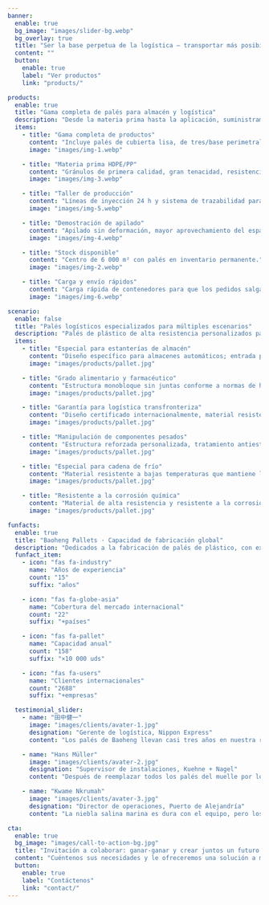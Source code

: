 ```yaml
---
banner:
  enable: true
  bg_image: "images/slider-bg.webp"
  bg_overlay: true
  title: "Ser la base perpetua de la logística — transportar más posibilidades para el mundo"
  content: ""
  button:
    enable: true
    label: "Ver productos"
    link: "products/"

products:
  enable: true
  title: "Gama completa de palés para almacén y logística"
  description: "Desde la materia prima hasta la aplicación, suministramos portadores logísticos de alta resistencia y personalizados"
  items:
    - title: "Gama completa de productos"
      content: "Incluye palés de cubierta lisa, de tres/base perimetral, para cadena de frío y para mercancías peligrosas."
      image: "images/img-1.webp"

    - title: "Materia prima HDPE/PP"
      content: "Gránulos de primera calidad, gran tenacidad, resistencia a bajas temperaturas y conformidad medioambiental."
      image: "images/img-3.webp"

    - title: "Taller de producción"
      content: "Líneas de inyección 24 h y sistema de trazabilidad para garantizar la estabilidad de cada lote."
      image: "images/img-5.webp"

    - title: "Demostración de apilado"
      content: "Apilado sin deformación, mayor aprovechamiento del espacio."
      image: "images/img-4.webp"

    - title: "Stock disponible"
      content: "Centro de 6 000 m² con palés en inventario permanente."
      image: "images/img-2.webp"

    - title: "Carga y envío rápidos"
      content: "Carga rápida de contenedores para que los pedidos salgan de inmediato."
      image: "images/img-6.webp"

scenario:
  enable: false
  title: "Palés logísticos especializados para múltiples escenarios"
  description: "Palés de plástico de alta resistencia personalizados para satisfacer las diversas necesidades de manipulación de todos los sectores"
  items:
    - title: "Especial para estanterías de almacén"
      content: "Diseño específico para almacenes automáticos; entrada por cuatro lados compatible con todo tipo de carretillas, superficie antideslizante que garantiza la estabilidad de la carga, apto para variaciones de temperatura y humedad, duradero."
      image: "images/products/pallet.jpg"

    - title: "Grado alimentario y farmacéutico"
      content: "Estructura monobloque sin juntas conforme a normas de higiene, soporta limpieza y desinfección intensivas, material antimicrobiano para un transporte limpio."
      image: "images/products/pallet.jpg"

    - title: "Garantía para logística transfronteriza"
      content: "Diseño certificado internacionalmente, material resistente a la humedad e insectos que cumple requisitos de exportación, protección de esquinas profesional para la seguridad en el transporte de larga distancia."
      image: "images/products/pallet.jpg"

    - title: "Manipulación de componentes pesados"
      content: "Estructura reforzada personalizada, tratamiento antiestático para proteger componentes de precisión, ranuras especiales para fijar cargas irregulares, resistente al aceite y fácil de mantener."
      image: "images/products/pallet.jpg"

    - title: "Especial para cadena de frío"
      content: "Material resistente a bajas temperaturas que mantiene la tenacidad, estructura de rejilla que evita la acumulación de agua y hielo, clavos antideslizantes en la base para la seguridad en cámaras frigoríficas."
      image: "images/products/pallet.jpg"

    - title: "Resistente a la corrosión química"
      content: "Material de alta resistencia y resistente a la corrosión química, soporta entornos ácidos y alcalinos, color de seguridad llamativo para mayor visibilidad operativa."
      image: "images/products/pallet.jpg"

funfacts:
  enable: true
  title: "Baoheng Pallets · Capacidad de fabricación global"
  description: "Dedicados a la fabricación de palés de plástico, con exportaciones a más de 20 países<br>Proporcionamos equipamiento logístico profesional a la cadena de suministro mundial"
  funfact_item:
    - icon: "fas fa-industry"
      name: "Años de experiencia"
      count: "15"
      suffix: "años"

    - icon: "fas fa-globe-asia"
      name: "Cobertura del mercado internacional"
      count: "22"
      suffix: "+países"

    - icon: "fas fa-pallet"
      name: "Capacidad anual"
      count: "158"
      suffix: "×10 000 uds"

    - icon: "fas fa-users"
      name: "Clientes internacionales"
      count: "2688"
      suffix: "+empresas"

  testimonial_slider:
    - name: "田中健一"
      image: "images/clients/avater-1.jpg"
      designation: "Gerente de logística, Nippon Express"
      content: "Los palés de Baoheng llevan casi tres años en nuestra ruta Tokio-Osaka. Lo más evidente es que los deslizamientos de carga prácticamente desaparecieron: la tasa de daños en equipos de precisión cayó a alrededor del 0,2 %, lo que ahorra más de 20 millones de yenes al año solo en embalaje y retrabajos."

    - name: "Hans Müller"
      image: "images/clients/avater-2.jpg"
      designation: "Supervisor de instalaciones, Kuehne + Nagel"
      content: "Después de reemplazar todos los palés del muelle por los de Baoheng, nuestra eficiencia de rotación mejoró. En el puerto se alcanzan –20 °C en invierno y no se vuelven frágiles; las dimensiones son totalmente compatibles con los sistemas europeos. En cinco años no hemos descartado ni uno solo."

    - name: "Kwame Nkrumah"
      image: "images/clients/avater-3.jpg"
      designation: "Director de operaciones, Puerto de Alejandría"
      content: "La niebla salina marina es dura con el equipo, pero los palés anticorrosión de Baoheng aguantan. Con los clavos antideslizantes no se mueven ni en cubiertas húmedas, y soportan sin problemas el peso de maquinaria pesada. La tasa anual de pérdidas bajó del 5 % al 1,2 %."

cta:
  enable: true
  bg_image: "images/call-to-action-bg.jpg"
  title: "Invitación a colaborar: ganar-ganar y crear juntos un futuro brillante"
  content: "Cuéntenos sus necesidades y le ofreceremos una solución a medida."
  button:
    enable: true
    label: "Contáctenos"
    link: "contact/"
---
```

